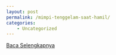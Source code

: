```yaml
---
layout: post
permalink: /mimpi-tenggelam-saat-hamil/
categories:
    - Uncategorized
---
```


[Baca Selengkapnya](/09)